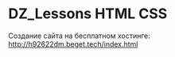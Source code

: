 # DZ_Lessons HTML CSS 

Создание сайта на бесплатном хостинге:
http://h92622dm.beget.tech/index.html
